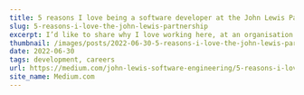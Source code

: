 ```yaml
---
title: 5 reasons I love being a software developer at the John Lewis Partnership (and you might too?)
slug: 5-reasons-i-love-the-john-lewis-partnership
excerpt: I’d like to share why I love working here, at an organisation that you might not have thought of...
thumbnail: /images/posts/2022-06-30-5-reasons-i-love-the-john-lewis-partnership/thumb.jpg
date: 2022-06-30
tags: development, careers
url: https://medium.com/john-lewis-software-engineering/5-reasons-i-love-being-a-software-developer-at-the-john-lewis-partnership-and-you-might-too-c0c0ec181efa
site_name: Medium.com
---
```

